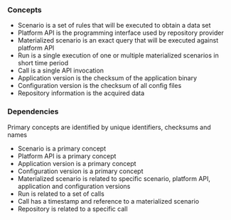 ### Concepts

 - Scenario is a set of rules that will be executed to obtain a data set 
 - Platform API is the programming interface used by repository provider
 - Materialized scenario is an exact query that will be executed against platform API
 - Run is a single execution of one or multiple materialized scenarios in short time period
 - Call is a single API invocation
 - Application version is the checksum of the application binary
 - Configuration version is the checksum of all config files
 - Repository information is the acquired data
 
### Dependencies

Primary concepts are identified by unique identifiers, checksums and names

 - Scenario is a primary concept
 - Platform API is a primary concept
 - Application version is a primary concept
 - Configuration version is a primary concept
 - Materialized scenario is related to specific scenario, platform API, application and configuration versions
 - Run is related to a set of calls
 - Call has a timestamp and reference to a materialized scenario
 - Repository is related to a specific call
 